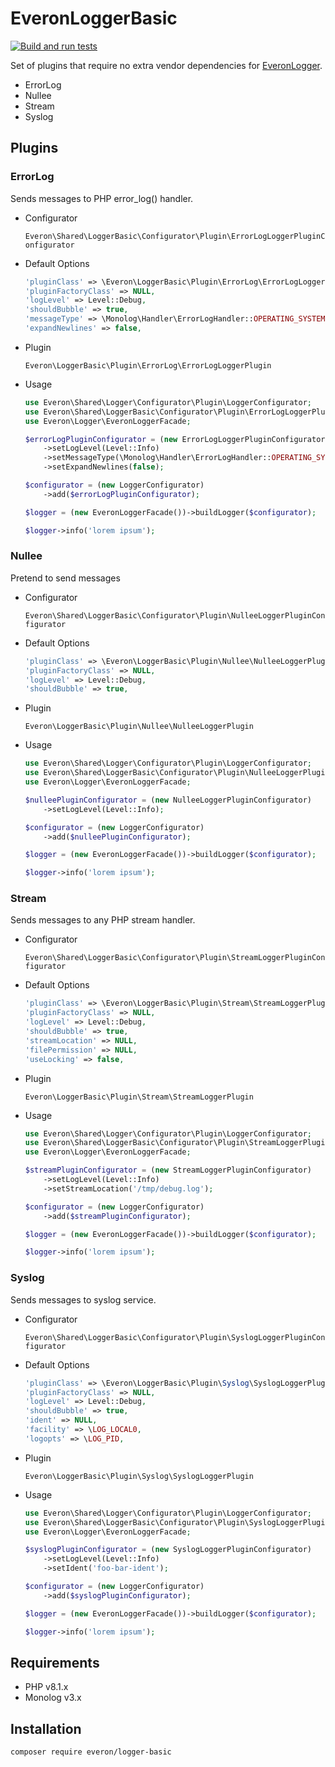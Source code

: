 # EveronLoggerBasic

[![Build and run tests](https://github.com/oliwierptak/everon-logger-basic/actions/workflows/main.yml/badge.svg)](https://github.com/oliwierptak/everon-logger-basic/actions/workflows/main.yml)

Set of plugins that require no extra vendor dependencies
for [EveronLogger](https://github.com/oliwierptak/everon-logger).

- ErrorLog
- Nullee
- Stream
- Syslog

## Plugins

### ErrorLog

Sends messages to PHP error_log() handler.

- Configurator

  `Everon\Shared\LoggerBasic\Configurator\Plugin\ErrorLogLoggerPluginConfigurator`

- Default Options

    ```php
    'pluginClass' => \Everon\LoggerBasic\Plugin\ErrorLog\ErrorLogLoggerPlugin::class,
    'pluginFactoryClass' => NULL,
    'logLevel' => Level::Debug,
    'shouldBubble' => true,
    'messageType' => \Monolog\Handler\ErrorLogHandler::OPERATING_SYSTEM,
    'expandNewlines' => false,
    ```

- Plugin

  `Everon\LoggerBasic\Plugin\ErrorLog\ErrorLogLoggerPlugin`

- Usage

    ```php
    use Everon\Shared\Logger\Configurator\Plugin\LoggerConfigurator;
    use Everon\Shared\LoggerBasic\Configurator\Plugin\ErrorLogLoggerPluginConfigurator;
    use Everon\Logger\EveronLoggerFacade;
  
    $errorLogPluginConfigurator = (new ErrorLogLoggerPluginConfigurator)
        ->setLogLevel(Level::Info)
        ->setMessageType(\Monolog\Handler\ErrorLogHandler::OPERATING_SYSTEM)
        ->setExpandNewlines(false);
    
    $configurator = (new LoggerConfigurator)
        ->add($errorLogPluginConfigurator);
    
    $logger = (new EveronLoggerFacade())->buildLogger($configurator);
    
    $logger->info('lorem ipsum');
    ```  

### Nullee

Pretend to send messages

- Configurator

  `Everon\Shared\LoggerBasic\Configurator\Plugin\NulleeLoggerPluginConfigurator`

- Default Options

    ```php
    'pluginClass' => \Everon\LoggerBasic\Plugin\Nullee\NulleeLoggerPlugin::class,
    'pluginFactoryClass' => NULL,
    'logLevel' => Level::Debug,
    'shouldBubble' => true,
    ```

- Plugin

  `Everon\LoggerBasic\Plugin\Nullee\NulleeLoggerPlugin`

- Usage

    ```php
    use Everon\Shared\Logger\Configurator\Plugin\LoggerConfigurator;
    use Everon\Shared\LoggerBasic\Configurator\Plugin\NulleeLoggerPluginConfigurator;
    use Everon\Logger\EveronLoggerFacade;
  
    $nulleePluginConfigurator = (new NulleeLoggerPluginConfigurator)
        ->setLogLevel(Level::Info);
    
    $configurator = (new LoggerConfigurator)
        ->add($nulleePluginConfigurator);
    
    $logger = (new EveronLoggerFacade())->buildLogger($configurator);
    
    $logger->info('lorem ipsum');
    ```    

### Stream

Sends messages to any PHP stream handler.

- Configurator

  `Everon\Shared\LoggerBasic\Configurator\Plugin\StreamLoggerPluginConfigurator`

- Default Options

    ```php
    'pluginClass' => \Everon\LoggerBasic\Plugin\Stream\StreamLoggerPlugin::class,
    'pluginFactoryClass' => NULL,
    'logLevel' => Level::Debug,
    'shouldBubble' => true,
    'streamLocation' => NULL,
    'filePermission' => NULL,
    'useLocking' => false,
    ```

- Plugin

  `Everon\LoggerBasic\Plugin\Stream\StreamLoggerPlugin`

- Usage

    ```php
    use Everon\Shared\Logger\Configurator\Plugin\LoggerConfigurator;
    use Everon\Shared\LoggerBasic\Configurator\Plugin\StreamLoggerPluginConfigurator; 
    use Everon\Logger\EveronLoggerFacade;
  
    $streamPluginConfigurator = (new StreamLoggerPluginConfigurator)
        ->setLogLevel(Level::Info)
        ->setStreamLocation('/tmp/debug.log');
    
    $configurator = (new LoggerConfigurator)
        ->add($streamPluginConfigurator);
    
    $logger = (new EveronLoggerFacade())->buildLogger($configurator);
    
    $logger->info('lorem ipsum');
    ```    

### Syslog

Sends messages to syslog service.

- Configurator

  `Everon\Shared\LoggerBasic\Configurator\Plugin\SyslogLoggerPluginConfigurator`

- Default Options

    ```php
    'pluginClass' => \Everon\LoggerBasic\Plugin\Syslog\SyslogLoggerPlugin::class,
    'pluginFactoryClass' => NULL,
    'logLevel' => Level::Debug,
    'shouldBubble' => true,
    'ident' => NULL,
    'facility' => \LOG_LOCAL0,
    'logopts' => \LOG_PID,
    ```

- Plugin

  `Everon\LoggerBasic\Plugin\Syslog\SyslogLoggerPlugin`

- Usage

    ```php
    use Everon\Shared\Logger\Configurator\Plugin\LoggerConfigurator; 
    use Everon\Shared\LoggerBasic\Configurator\Plugin\SyslogLoggerPluginConfigurator;
    use Everon\Logger\EveronLoggerFacade;
  
    $syslogPluginConfigurator = (new SyslogLoggerPluginConfigurator)
        ->setLogLevel(Level::Info)
        ->setIdent('foo-bar-ident');
    
    $configurator = (new LoggerConfigurator)
        ->add($syslogPluginConfigurator);
    
    $logger = (new EveronLoggerFacade())->buildLogger($configurator);
    
    $logger->info('lorem ipsum');
    ```    

## Requirements

- PHP v8.1.x
- Monolog v3.x

## Installation

```
composer require everon/logger-basic
```
